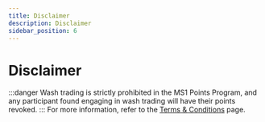 ```yaml
---
title: Disclaimer
description: Disclaimer
sidebar_position: 6
---
```


# Disclaimer

:::danger
Wash trading is strictly prohibited in the MS1 Points Program, and any participant found engaging in wash trading will have their points revoked.
:::
For more information, refer to the [Terms & Conditions](https://www.mangrove.exchange/terms-of-use) page.